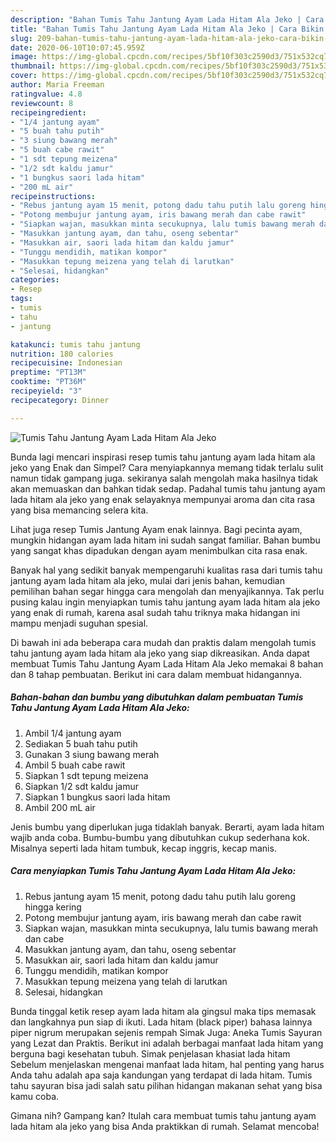 ```yaml
---
description: "Bahan Tumis Tahu Jantung Ayam Lada Hitam Ala Jeko | Cara Bikin Tumis Tahu Jantung Ayam Lada Hitam Ala Jeko Yang Lezat"
title: "Bahan Tumis Tahu Jantung Ayam Lada Hitam Ala Jeko | Cara Bikin Tumis Tahu Jantung Ayam Lada Hitam Ala Jeko Yang Lezat"
slug: 209-bahan-tumis-tahu-jantung-ayam-lada-hitam-ala-jeko-cara-bikin-tumis-tahu-jantung-ayam-lada-hitam-ala-jeko-yang-lezat
date: 2020-06-10T10:07:45.959Z
image: https://img-global.cpcdn.com/recipes/5bf10f303c2590d3/751x532cq70/tumis-tahu-jantung-ayam-lada-hitam-ala-jeko-foto-resep-utama.jpg
thumbnail: https://img-global.cpcdn.com/recipes/5bf10f303c2590d3/751x532cq70/tumis-tahu-jantung-ayam-lada-hitam-ala-jeko-foto-resep-utama.jpg
cover: https://img-global.cpcdn.com/recipes/5bf10f303c2590d3/751x532cq70/tumis-tahu-jantung-ayam-lada-hitam-ala-jeko-foto-resep-utama.jpg
author: Maria Freeman
ratingvalue: 4.8
reviewcount: 8
recipeingredient:
- "1/4 jantung ayam"
- "5 buah tahu putih"
- "3 siung bawang merah"
- "5 buah cabe rawit"
- "1 sdt tepung meizena"
- "1/2 sdt kaldu jamur"
- "1 bungkus saori lada hitam"
- "200 mL air"
recipeinstructions:
- "Rebus jantung ayam 15 menit, potong dadu tahu putih lalu goreng hingga kering"
- "Potong membujur jantung ayam, iris bawang merah dan cabe rawit"
- "Siapkan wajan, masukkan minta secukupnya, lalu tumis bawang merah dan cabe"
- "Masukkan jantung ayam, dan tahu, oseng sebentar"
- "Masukkan air, saori lada hitam dan kaldu jamur"
- "Tunggu mendidih, matikan kompor"
- "Masukkan tepung meizena yang telah di larutkan"
- "Selesai, hidangkan"
categories:
- Resep
tags:
- tumis
- tahu
- jantung

katakunci: tumis tahu jantung 
nutrition: 180 calories
recipecuisine: Indonesian
preptime: "PT13M"
cooktime: "PT36M"
recipeyield: "3"
recipecategory: Dinner

---
```



![Tumis Tahu Jantung Ayam Lada Hitam Ala Jeko](https://img-global.cpcdn.com/recipes/5bf10f303c2590d3/751x532cq70/tumis-tahu-jantung-ayam-lada-hitam-ala-jeko-foto-resep-utama.jpg)

Bunda lagi mencari inspirasi resep tumis tahu jantung ayam lada hitam ala jeko yang Enak dan Simpel? Cara menyiapkannya memang tidak terlalu sulit namun tidak gampang juga. sekiranya salah mengolah maka hasilnya tidak akan memuaskan dan bahkan tidak sedap. Padahal tumis tahu jantung ayam lada hitam ala jeko yang enak selayaknya mempunyai aroma dan cita rasa yang bisa memancing selera kita.

Lihat juga resep Tumis Jantung Ayam enak lainnya. Bagi pecinta ayam, mungkin hidangan ayam lada hitam ini sudah sangat familiar. Bahan bumbu yang sangat khas dipadukan dengan ayam menimbulkan cita rasa enak.

Banyak hal yang sedikit banyak mempengaruhi kualitas rasa dari tumis tahu jantung ayam lada hitam ala jeko, mulai dari jenis bahan, kemudian pemilihan bahan segar hingga cara mengolah dan menyajikannya. Tak perlu pusing kalau ingin menyiapkan tumis tahu jantung ayam lada hitam ala jeko yang enak di rumah, karena asal sudah tahu triknya maka hidangan ini mampu menjadi suguhan spesial.


Di bawah ini ada beberapa cara mudah dan praktis dalam mengolah tumis tahu jantung ayam lada hitam ala jeko yang siap dikreasikan. Anda dapat membuat Tumis Tahu Jantung Ayam Lada Hitam Ala Jeko memakai 8 bahan dan 8 tahap pembuatan. Berikut ini cara dalam membuat hidangannya.

<!--inarticleads1-->

##### Bahan-bahan dan bumbu yang dibutuhkan dalam pembuatan Tumis Tahu Jantung Ayam Lada Hitam Ala Jeko:

1. Ambil 1/4 jantung ayam
1. Sediakan 5 buah tahu putih
1. Gunakan 3 siung bawang merah
1. Ambil 5 buah cabe rawit
1. Siapkan 1 sdt tepung meizena
1. Siapkan 1/2 sdt kaldu jamur
1. Siapkan 1 bungkus saori lada hitam
1. Ambil 200 mL air


Jenis bumbu yang diperlukan juga tidaklah banyak. Berarti, ayam lada hitam wajib anda coba. Bumbu-bumbu yang dibutuhkan cukup sederhana kok. Misalnya seperti lada hitam tumbuk, kecap inggris, kecap manis. 

<!--inarticleads2-->

##### Cara menyiapkan Tumis Tahu Jantung Ayam Lada Hitam Ala Jeko:

1. Rebus jantung ayam 15 menit, potong dadu tahu putih lalu goreng hingga kering
1. Potong membujur jantung ayam, iris bawang merah dan cabe rawit
1. Siapkan wajan, masukkan minta secukupnya, lalu tumis bawang merah dan cabe
1. Masukkan jantung ayam, dan tahu, oseng sebentar
1. Masukkan air, saori lada hitam dan kaldu jamur
1. Tunggu mendidih, matikan kompor
1. Masukkan tepung meizena yang telah di larutkan
1. Selesai, hidangkan


Bunda tinggal ketik resep ayam lada hitam ala gingsul maka tips memasak dan langkahnya pun siap di ikuti. Lada hitam (black piper) bahasa lainnya piper nigrum merupakan sejenis rempah Simak Juga: Aneka Tumis Sayuran yang Lezat dan Praktis. Berikut ini adalah berbagai manfaat lada hitam yang berguna bagi kesehatan tubuh. Simak penjelasan khasiat lada hitam Sebelum menjelaskan mengenai manfaat lada hitam, hal penting yang harus Anda tahu adalah apa saja kandungan yang terdapat di lada hitam. Tumis tahu sayuran bisa jadi salah satu pilihan hidangan makanan sehat yang bisa kamu coba. 

Gimana nih? Gampang kan? Itulah cara membuat tumis tahu jantung ayam lada hitam ala jeko yang bisa Anda praktikkan di rumah. Selamat mencoba!
